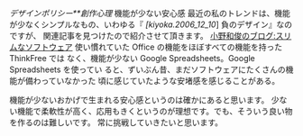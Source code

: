 *デザインポリシー**創作心理* 機能が少ない安心感
最近の私のトレンドは、機能が少なくシンプルなもの、いわゆる『 *[kiyoka.2006_12_10*] 負のデザイン』なのですが、
関連記事を見つけたので紹介させて頂きます。
 [小野和俊のブログ:スリムなソフトウェア](http://blog.livedoor.jp/lalha/archives/50160960.html)
 使い慣れていた Office の機能をほぼすべての機能を持った ThinkFree では
 なく、機能が少ない Google Spreadsheets。Google Spreadsheets を使ってい
 ると、ずいぶん昔、まだソフトウェアにたくさんの機能が備わっていなかった
 頃に感じていたような安堵感を感じることがある。

機能が少ないおかげで生まれる安心感というのは確かにあると思います。
少ない機能で柔軟性が高く、応用もきくというのが理想です。でも、そういう良い物を作るのは難しいです。
常に挑戦していきたいと思います。
